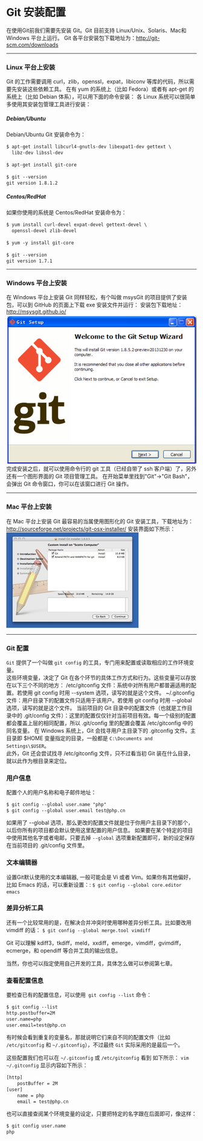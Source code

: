 # Git 安装配置
在使用Git前我们需要先安装 Git。Git 目前支持 Linux/Unix、Solaris、Mac和 Windows 平台上运行。
Git 各平台安装包下载地址为：http://git-scm.com/downloads

* * * * *

### Linux 平台上安装
Git 的工作需要调用 curl，zlib，openssl，expat，libiconv 等库的代码，所以需要先安装这些依赖工具。
在有 yum 的系统上（比如 Fedora）或者有 apt-get 的系统上（比如 Debian 体系），可以用下面的命令安装：
各 Linux 系统可以很简单多使用其安装包管理工具进行安装：

##### Debian/Ubuntu
Debian/Ubuntu Git 安装命令为：
~~~
$ apt-get install libcurl4-gnutls-dev libexpat1-dev gettext \
  libz-dev libssl-dev

$ apt-get install git-core

$ git --version
git version 1.8.1.2
~~~

##### Centos/RedHat
如果你使用的系统是 Centos/RedHat 安装命令为：
~~~
$ yum install curl-devel expat-devel gettext-devel \
  openssl-devel zlib-devel

$ yum -y install git-core

$ git --version
git version 1.7.1
~~~

* * * * *

### Windows 平台上安装
在 Windows 平台上安装 Git 同样轻松，有个叫做 msysGit 的项目提供了安装包，可以到 GitHub 的页面上下载 exe 安装文件并运行：
安装包下载地址：http://msysgit.github.io/
![](../images/1486189093620256.png)
完成安装之后，就可以使用命令行的 git 工具（已经自带了 ssh 客户端）了，另外还有一个图形界面的 Git 项目管理工具。
在开始菜单里找到"Git"->"Git Bash"，会弹出 Git 命令窗口，你可以在该窗口进行 Git 操作。

* * * * *

### Mac 平台上安装
在 Mac 平台上安装 Git 最容易的当属使用图形化的 Git 安装工具，下载地址为：
http://sourceforge.net/projects/git-osx-installer/
安装界面如下所示：
![](../images/1486189114545232.png)

* * * * *

### Git 配置
```Git``` 提供了一个叫做 ```git config``` 的工具，专门用来配置或读取相应的工作环境变量。  
这些环境变量，决定了 Git 在各个环节的具体工作方式和行为。这些变量可以存放在以下三个不同的地方： 
/etc/gitconfig 文件：系统中对所有用户都普遍适用的配置。若使用 git config 时用 --system 选项，读写的就是这个文件。 
~/.gitconfig 文件：用户目录下的配置文件只适用于该用户。若使用 git config 时用 --global 选项，读写的就是这个文件。 
当前项目的 Git 目录中的配置文件（也就是工作目录中的 .git/config 文件）：这里的配置仅仅针对当前项目有效。每一个级别的配置都会覆盖上层的相同配置，所以 .git/config 里的配置会覆盖 /etc/gitconfig 中的同名变量。 
在 Windows 系统上，Git 会找寻用户主目录下的 .gitconfig 文件。主目录即 $HOME 变量指定的目录，一般都是 ```C:\Documents and Settings\$USER```。  
此外，Git 还会尝试找寻 /etc/gitconfig 文件，只不过看当初 Git 装在什么目录，就以此作为根目录来定位。 

### 用户信息
配置个人的用户名称和电子邮件地址：
```
$ git config --global user.name "php"
$ git config --global user.email test@php.cn
```
如果用了 --global 选项，那么更改的配置文件就是位于你用户主目录下的那个，以后你所有的项目都会默认使用这里配置的用户信息。
如果要在某个特定的项目中使用其他名字或者电邮，只要去掉 `--global` 选项重新配置即可，新的设定保存在当前项目的 .git/config 文件里。

### 文本编辑器
设置Git默认使用的文本编辑器, 一般可能会是 Vi 或者 Vim。如果你有其他偏好，比如 Emacs 的话，可以重新设置：:
`$ git config --global core.editor emacs`

### 差异分析工具
还有一个比较常用的是，在解决合并冲突时使用哪种差异分析工具。比如要改用 vimdiff 的话：
`$ git config --global merge.tool vimdiff`

Git 可以理解 kdiff3，tkdiff，meld，xxdiff，emerge，vimdiff，gvimdiff，ecmerge，和 opendiff 等合并工具的输出信息。

当然，你也可以指定使用自己开发的工具，具体怎么做可以参阅第七章。

### 查看配置信息
要检查已有的配置信息，可以使用` git config --list` 命令：
~~~
$ git config --list
http.postbuffer=2M
user.name=php
user.email=test@php.cn
~~~

有时候会看到重复的变量名，那就说明它们来自不同的配置文件（比如 ```/etc/gitconfig``` 和 ```~/.gitconfig```），不过最终 ```Git``` 实际采用的是最后一个。

这些配置我们也可以在 ```~/.gitconfig``` 或 ```/etc/gitconfig``` 看到
如下所示：
`vim ~/.gitconfig`
显示内容如下所示：
~~~
[http]
    postBuffer = 2M
[user]
    name = php
    email = test@php.cn
~~~
也可以直接查阅某个环境变量的设定，只要把特定的名字跟在后面即可，像这样：
~~~
$ git config user.name
php
~~~